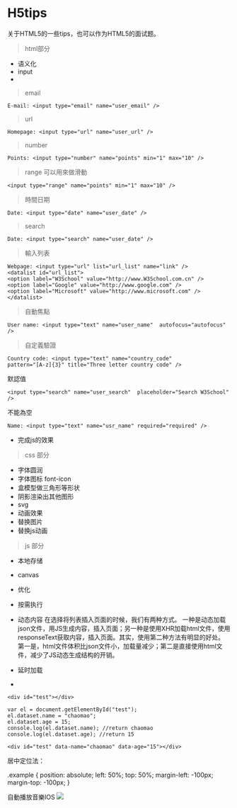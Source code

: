 # H5tips

关于HTML5的一些tips，也可以作为HTML5的面试题。

>html部分

  * 语义化
  * input
  * 

>email
```
E-mail: <input type="email" name="user_email" />
```
>url
```
Homepage: <input type="url" name="user_url" />
```
>number
```
Points: <input type="number" name="points" min="1" max="10" />
```
>range    可以用來做滑動
```
<input type="range" name="points" min="1" max="10" />
```
>時間日期
```
Date: <input type="date" name="user_date" />
```

>search
```
Date: <input type="search" name="user_date" />
```
>輸入列表
```
Webpage: <input type="url" list="url_list" name="link" />
<datalist id="url_list">
<option label="W3School" value="http://www.W3School.com.cn" />
<option label="Google" value="http://www.google.com" />
<option label="Microsoft" value="http://www.microsoft.com" />
</datalist>
```

>自動焦點
```
User name: <input type="text" name="user_name"  autofocus="autofocus" />
```

>自定義驗證
```
Country code: <input type="text" name="country_code"
pattern="[A-z]{3}" title="Three letter country code" />
```
默認值
```
<input type="search" name="user_search"  placeholder="Search W3School" />
```
不能為空
```
Name: <input type="text" name="usr_name" required="required" />
```
  * 完成js的效果

>css 部分

  * 字体圆润
  * 字体图标 font-icon
  * 盒模型做三角形等形状
  * 阴影渲染出其他图形
  * svg
  * 动画效果
  * 替换图片
  * 替换js动画

>js  部分

  * 本地存储
  * canvas
  * 优化
  * 按需执行
  * 动态内容
在选择将列表插入页面的时候，我们有两种方式。
一种是动态加载json文件，用JS生成内容，插入页面；另一种是使用XHR加载html文件，使用responseText获取内容，插入页面。其实，使用第二种方法有明显的好处。第一是，html文件体积比json文件小，加载量减少；第二是直接使用html文件，减少了JS动态生成结构的开销。

 * 延时加载
 * 
 
```
<div id="test"></div>
```


```
var el = document.getElementById("test");
el.dataset.name = "chaomao";
el.dataset.age = 15;
console.log(el.dataset.name); //return chaomao
console.log(el.dataset.age); //return 15
```

```
<div id="test" data-name="chaomao" data-age="15"></div>
```


居中定位法：

.example {
    position: absolute; left: 50%; top: 50%; 
    margin-left: -100px; margin-top: -100px;
}

自動播放音樂IOS
<audio id="audio" src="音乐地址" loop preload="auto" autoplay="true" class="hide"></audio>
<img src="1.png" onload="audio.play()" />
